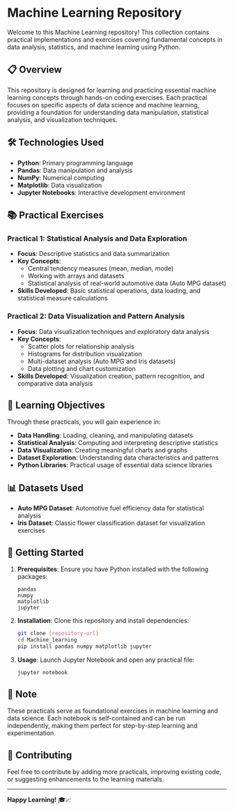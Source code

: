 # Machine Learning Repository

Welcome to this Machine Learning repository! This collection contains practical implementations and exercises covering fundamental concepts in data analysis, statistics, and machine learning using Python.

## 📋 Overview

This repository is designed for learning and practicing essential machine learning concepts through hands-on coding exercises. Each practical focuses on specific aspects of data science and machine learning, providing a foundation for understanding data manipulation, statistical analysis, and visualization techniques.

## 🛠️ Technologies Used

- **Python**: Primary programming language
- **Pandas**: Data manipulation and analysis
- **NumPy**: Numerical computing
- **Matplotlib**: Data visualization
- **Jupyter Notebooks**: Interactive development environment

## 📚 Practical Exercises

### Practical 1: Statistical Analysis and Data Exploration
- **Focus**: Descriptive statistics and data summarization
- **Key Concepts**: 
  - Central tendency measures (mean, median, mode)
  - Working with arrays and datasets
  - Statistical analysis of real-world automotive data (Auto MPG dataset)
- **Skills Developed**: Basic statistical operations, data loading, and statistical measure calculations

### Practical 2: Data Visualization and Pattern Analysis
- **Focus**: Data visualization techniques and exploratory data analysis
- **Key Concepts**:
  - Scatter plots for relationship analysis
  - Histograms for distribution visualization
  - Multi-dataset analysis (Auto MPG and Iris datasets)
  - Data plotting and chart customization
- **Skills Developed**: Visualization creation, pattern recognition, and comparative data analysis

## 🎯 Learning Objectives

Through these practicals, you will gain experience in:

- **Data Handling**: Loading, cleaning, and manipulating datasets
- **Statistical Analysis**: Computing and interpreting descriptive statistics
- **Data Visualization**: Creating meaningful charts and graphs
- **Dataset Exploration**: Understanding data characteristics and patterns
- **Python Libraries**: Practical usage of essential data science libraries

## 📊 Datasets Used

- **Auto MPG Dataset**: Automotive fuel efficiency data for statistical analysis
- **Iris Dataset**: Classic flower classification dataset for visualization exercises

## 🚀 Getting Started

1. **Prerequisites**: Ensure you have Python installed with the following packages:
   ```
   pandas
   numpy
   matplotlib
   jupyter
   ```

2. **Installation**: Clone this repository and install dependencies:
   ```bash
   git clone [repository-url]
   cd Machine_learning
   pip install pandas numpy matplotlib jupyter
   ```

3. **Usage**: Launch Jupyter Notebook and open any practical file:
   ```bash
   jupyter notebook
   ```

## 📝 Note

These practicals serve as foundational exercises in machine learning and data science. Each notebook is self-contained and can be run independently, making them perfect for step-by-step learning and experimentation.

## 🤝 Contributing

Feel free to contribute by adding more practicals, improving existing code, or suggesting enhancements to the learning materials.

---

**Happy Learning!** 🎓📈
